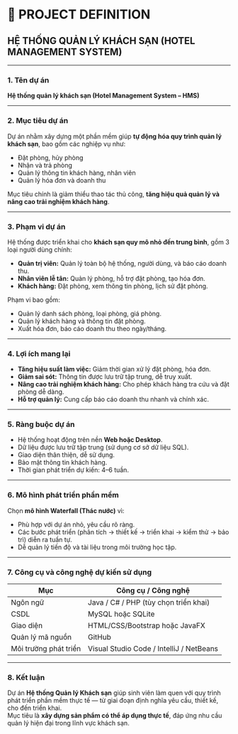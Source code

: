 # 🏨 PROJECT DEFINITION  
## HỆ THỐNG QUẢN LÝ KHÁCH SẠN (HOTEL MANAGEMENT SYSTEM)

---

### 1. Tên dự án  
**Hệ thống quản lý khách sạn (Hotel Management System – HMS)**  

---

### 2. Mục tiêu dự án  
Dự án nhằm xây dựng một phần mềm giúp **tự động hóa quy trình quản lý khách sạn**, bao gồm các nghiệp vụ như:  
- Đặt phòng, hủy phòng  
- Nhận và trả phòng  
- Quản lý thông tin khách hàng, nhân viên  
- Quản lý hóa đơn và doanh thu  

Mục tiêu chính là giảm thiểu thao tác thủ công, **tăng hiệu quả quản lý và nâng cao trải nghiệm khách hàng**.

---

### 3. Phạm vi dự án  
Hệ thống được triển khai cho **khách sạn quy mô nhỏ đến trung bình**, gồm 3 loại người dùng chính:  
- **Quản trị viên:** Quản lý toàn bộ hệ thống, người dùng, và báo cáo doanh thu.  
- **Nhân viên lễ tân:** Quản lý phòng, hỗ trợ đặt phòng, tạo hóa đơn.  
- **Khách hàng:** Đặt phòng, xem thông tin phòng, lịch sử đặt phòng.  

Phạm vi bao gồm:
- Quản lý danh sách phòng, loại phòng, giá phòng.  
- Quản lý khách hàng và thông tin đặt phòng.  
- Xuất hóa đơn, báo cáo doanh thu theo ngày/tháng.  

---

### 4. Lợi ích mang lại  
- **Tăng hiệu suất làm việc:** Giảm thời gian xử lý đặt phòng, hóa đơn.  
- **Giảm sai sót:** Thông tin được lưu trữ tập trung, dễ truy xuất.  
- **Nâng cao trải nghiệm khách hàng:** Cho phép khách hàng tra cứu và đặt phòng dễ dàng.  
- **Hỗ trợ quản lý:** Cung cấp báo cáo doanh thu nhanh và chính xác.

---

### 5. Ràng buộc dự án  
- Hệ thống hoạt động trên nền **Web hoặc Desktop**.  
- Dữ liệu được lưu trữ tập trung (sử dụng cơ sở dữ liệu SQL).  
- Giao diện thân thiện, dễ sử dụng.  
- Bảo mật thông tin khách hàng.  
- Thời gian phát triển dự kiến: 4–6 tuần.  

---

### 6. Mô hình phát triển phần mềm  
Chọn **mô hình Waterfall (Thác nước)** vì:  
- Phù hợp với dự án nhỏ, yêu cầu rõ ràng.  
- Các bước phát triển (phân tích → thiết kế → triển khai → kiểm thử → bảo trì) diễn ra tuần tự.  
- Dễ quản lý tiến độ và tài liệu trong môi trường học tập.

---

### 7. Công cụ và công nghệ dự kiến sử dụng  
| Mục | Công cụ / Công nghệ |
|-----|----------------------|
| Ngôn ngữ | Java / C# / PHP (tùy chọn triển khai) |
| CSDL | MySQL hoặc SQLite |
| Giao diện | HTML/CSS/Bootstrap hoặc JavaFX |
| Quản lý mã nguồn | GitHub |
| Môi trường phát triển | Visual Studio Code / IntelliJ / NetBeans |

---

### 8. Kết luận  
Dự án **Hệ thống Quản lý Khách sạn** giúp sinh viên làm quen với quy trình phát triển phần mềm thực tế — từ giai đoạn định nghĩa yêu cầu, thiết kế, cho đến triển khai.  
Mục tiêu là **xây dựng sản phẩm có thể áp dụng thực tế**, đáp ứng nhu cầu quản lý hiện đại trong lĩnh vực khách sạn.
